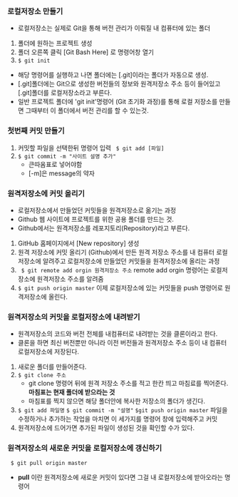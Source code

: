 ### 로컬저장소 만들기
- 로컬저장소는 실제로 Git을 통해 버전 관리가 이뤄질 내 컴퓨터에 있는 폴더
1. 폴더에 원하는 프로젝트 생성
2. 폴더 오른쪽 클릭 [Git Bash Here] 로 명령어창 열기
3. ```$ git init```
- 해당 명령어를 실행하고 나면 폴더에는 [.git]이라는 폴더가 자동으로 생성. 
- [.git]폴더에는 Git으로 생성한 버전들의 정보와 원격저장소 주소 등이 들어있고 [.git]폴더를 로컬저장소라고 부른다.
-  일반 프로젝트 폴더에 'git init'명령어 (Git 초기화 과정)를 통해 로컬 저장소를 만들면 그때부터 이 폴더에서 버전 관리를 할 수 있는것.
### 첫번째 커밋 만들기
1. 커밋할 파일을 선택한뒤 명령어 입력
	``` $ git add [파일]```
2. ```$ git commit -m "사이트 설명 추가"```
	- 큰따옴표로 넣어야함
	- [-m]은 message의 약자

### 원격저장소에 커밋 올리기
- 로컬저장소에서 만들었던 커밋들을 원격저장소로 옮기는 과정
- Github 웹 사이트에 프로젝트를 위한 공용 폴더를 만드는 것.
- Github에서는 원격저장소를 레포지토리(Repository)라고 부른다.

1. GitHub 홈페이지에서 [New repository] 생성
2.  원격 저장소에 커밋 올리기
	(Github)에서 만든 원격 저장소 주소를 내 컴퓨터 로컬 저장소에 알려주고 로컬저장소에 만들었던 커밋들을 원격저장소에 올리는 과정
3. ``` $ git remote add orgin 원격저장소 주소```
	remote add orgin 명령어는 로컬저장소에 원격저장소 주소를 알려줌 
4. ```$ git push origin master```
	이제 로컬저장소에 있는 커밋들을 push 명령어로 원격저장소에 올린다. 

### 원격저장소의 커밋을 로컬저장소에 내려받기
- 원격저장소의 코드와 버전 전체를 내컴퓨터로 내려받는 것을 클론이라고 한다.
- 클론을 하면 최신 버전뿐만 아니라 이전 버전들과 원격저장소 주소 등이 내 컴퓨터 로컬저장소에 저장된다.
1. 새로운 폴더를 만들어준다.
2. ```$ git clone 주소```
	- git clone 명령어 뒤에 원격 저장소 주소를 적고 한칸 띄고 마침료를 찍어준다. **마침표는 현재 폴더에 받으라는 것**
	- 마침표를 찍지 않으면 해당 폴더안에 복사한 저장소의 폴더가 생긴다.
3.  ```$ git add 파일명```
	```$ git commit -m "설명"```
	```$git push origin master```
	파일을 수정하거나 추가하는 작업을 마치면 이 세가지를 명령어 창에 입력해주고 커밋
4. 원격저장소에 드어가면 추가된 파일이 생성된 것을 확인할 수가 있다.

### 원격저장소의 새로운 커밋을 로컬저장소에 갱신하기
``` $ git pull origin master``` 
- **pull** 이란 원격저장소에 새로운 커밋이 있다면 그걸 내 로컬저장소에 받아오라는 명령어
